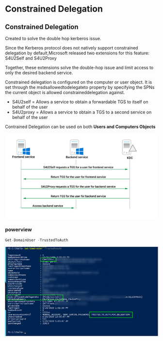 # Constrained Delegation

## Constrained Delegation

Created to solve the double hop kerberos issue.  
  
Since the Kerberos protocol does not natively support constrained delegation by default,Microsoft released two extensions for this feature: S4U2Self and S4U2Proxy  
  
 Together, these extensions solve the double-hop issue and limit access to only the desired backend service.  
  
 Constrained delegation is configured on the computer or user object. It is set through the msdsallowedtodelegateto property by specifying the SPNs the current object is allowed constraineddelegation against.  
  
- S4U2self = Allows a service to obtain a forwardable TGS to itself on behalf of the user  
- S4U2proxy = Allows a service to obtain a TGS to a second service on behalf of the user  
  
Contrained Delegation can be used on both **Users and Computers Objects**

![](../../../../.gitbook/assets/image%20%28312%29.png)

### powerview 

```csharp
Get-DomainUser -TrustedToAuth
```

![](../../../../.gitbook/assets/image%20%28294%29.png)

